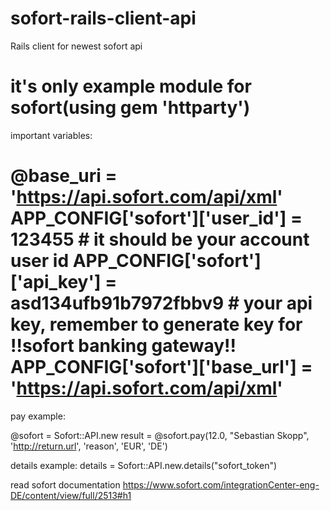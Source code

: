sofort-rails-client-api
=======================

Rails client for newest sofort api

it's only example module for sofort(using gem 'httparty')
=======================
important variables:

@base_uri = 'https://api.sofort.com/api/xml'
APP_CONFIG['sofort']['user_id'] = 123455 # it should be your account user id
APP_CONFIG['sofort']['api_key'] = asd134ufb91b7972fbbv9 # your api key, remember to generate key for !!sofort banking gateway!!
APP_CONFIG['sofort']['base_url'] = 'https://api.sofort.com/api/xml'
=======================

pay example:

@sofort = Sofort::API.new
result = @sofort.pay(12.0, "Sebastian Skopp", 'http://return.url', 'reason', 'EUR', 'DE')

details example: 
details = Sofort::API.new.details("sofort_token")

read sofort documentation
https://www.sofort.com/integrationCenter-eng-DE/content/view/full/2513#h1

